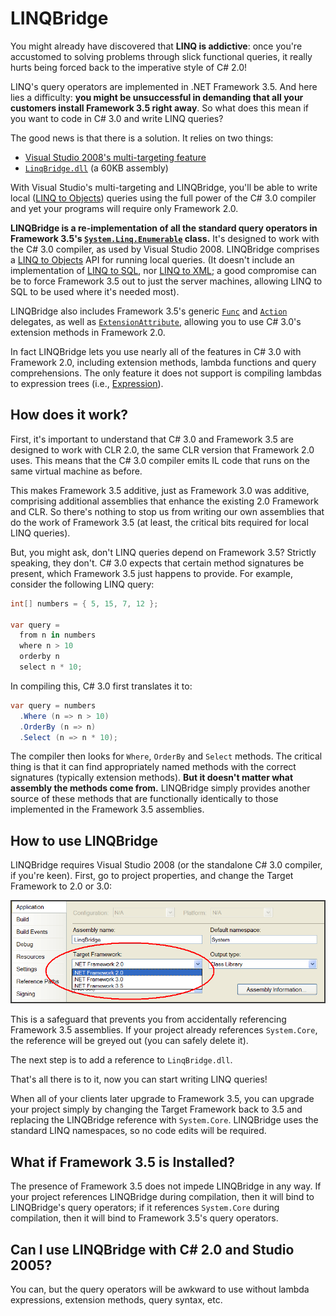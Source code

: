 # LINQBridge

You might already have discovered that **LINQ is addictive**: once you're
accustomed to solving problems through slick functional queries, it really
hurts being forced back to the imperative style of C# 2.0!

LINQ's query operators are implemented in .NET Framework 3.5. And here lies a
difficulty: **you might be unsuccessful in demanding that all your customers
install Framework 3.5 right away**. So what does this mean if you want to code
in C# 3.0 and write LINQ queries?

The good news is that there is a solution. It relies on two things:

* [Visual Studio 2008's multi-targeting feature](http://msdn.microsoft.com/en-us/library/bb398197(VS.90).aspx)
* [`LinqBridge.dll`](https://www.nuget.org/packages/LinqBridge/) (a 60KB assembly)

With Visual Studio's multi-targeting and LINQBridge, you'll be able to write
local ([LINQ to Objects]) queries using the full power of the C# 3.0 compiler
and yet your programs will require only Framework 2.0.

**LINQBridge is a re-implementation of all the standard query operators in
Framework 3.5's [`System.Linq.Enumerable`][Enumerable] class.** It's designed
to work with the C# 3.0 compiler, as used by Visual Studio 2008. LINQBridge
comprises a [LINQ to Objects] API for running local queries. (It doesn't
include an implementation of [LINQ to SQL], nor [LINQ to XML]; a good
compromise can be to force Framework 3.5 out to just the server machines,
allowing LINQ to SQL to be used where it's needed most).

LINQBridge also includes Framework 3.5's generic [`Func`][Func] and
[`Action`][Action] delegates, as well as [`ExtensionAttribute`][Extension],
allowing you to use C# 3.0's extension methods in Framework 2.0.

In fact LINQBridge lets you use nearly all of the features in C# 3.0 with Framework 2.0, including extension methods, lambda functions and query comprehensions. The only feature it does not support is compiling lambdas to expression trees (i.e., [Expression<TDelegate>](http://msdn.microsoft.com/en-us/library/bb335710.aspx)).


## How does it work?

First, it's important to understand that C# 3.0 and Framework 3.5 are designed
to work with CLR 2.0, the same CLR version that Framework 2.0 uses. This means
that the C# 3.0 compiler emits IL code that runs on the same virtual machine
as before.

This makes Framework 3.5 additive, just as Framework 3.0 was additive,
comprising additional assemblies that enhance the existing 2.0 Framework and
CLR. So there's nothing to stop us from writing our own assemblies that do the
work of Framework 3.5 (at least, the critical bits required for local LINQ
queries).

But, you might ask, don't LINQ queries depend on Framework 3.5? Strictly
speaking, they don't. C# 3.0 expects that certain method signatures be
present, which Framework 3.5 just happens to provide. For example, consider
the following LINQ query:

```c#
int[] numbers = { 5, 15, 7, 12 };

var query =
  from n in numbers
  where n > 10
  orderby n
  select n * 10;
```

In compiling this, C# 3.0 first translates it to:

```c#
var query = numbers
  .Where (n => n > 10)
  .OrderBy (n => n)
  .Select (n => n * 10);
```

The compiler then looks for `Where`, `OrderBy` and `Select` methods. The
critical thing is that it can find appropriately named methods with the
correct signatures (typically extension methods). **But it doesn't matter what
assembly the methods come from.** LINQBridge simply provides another source of
these methods that are functionally identically to those implemented in the
Framework 3.5 assemblies.


## How to use LINQBridge

LINQBridge requires Visual Studio 2008 (or the standalone C# 3.0 compiler, if
you're keen). First, go to project properties, and change the Target Framework
to 2.0 or 3.0:

![Visual Studio Multi-targeting](doc/images/multi-targeting.png)

This is a safeguard that prevents you from accidentally referencing Framework
3.5 assemblies. If your project already references `System.Core`, the
reference will be greyed out (you can safely delete it).

The next step is to add a reference to `LinqBridge.dll`.

That's all there is to it, now you can start writing LINQ queries!

When all of your clients later upgrade to Framework 3.5, you can upgrade your
project simply by changing the Target Framework back to 3.5 and replacing the
LINQBridge reference with `System.Core`. LINQBridge uses the standard LINQ
namespaces, so no code edits will be required.


## What if Framework 3.5 is Installed?

The presence of Framework 3.5 does not impede LINQBridge in any way. If your
project references LINQBridge during compilation, then it will bind to
LINQBridge's query operators; if it references `System.Core` during
compilation, then it will bind to Framework 3.5's query operators.


## Can I use LINQBridge with C# 2.0 and Studio 2005?

You can, but the query operators will be awkward to use without lambda
expressions, extension methods, query syntax, etc.


  [LINQ to Objects]: http://msdn.microsoft.com/en-us/library/bb397919.aspx
  [LINQ to SQL]: http://msdn.microsoft.com/en-us/library/bb386976.aspx
  [LINQ to XML]: http://msdn.microsoft.com/en-us/library/bb387098.aspx
  [Enumerable]: http://msdn.microsoft.com/en-us/library/system.linq.enumerable.aspx
  [Func]: http://msdn.microsoft.com/en-us/library/bb534960.aspx
  [Action]: http://msdn.microsoft.com/en-us/library/018hxwa8.aspx
  [Extension]: http://msdn.microsoft.com/en-us/library/system.runtime.compilerservices.extensionattribute.aspx
